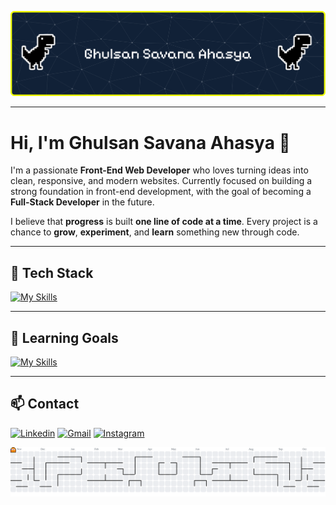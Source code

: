 ![Header](img/github-header-banner.png)

---

# Hi, I'm Ghulsan Savana Ahasya 👋
I'm a passionate **Front-End Web Developer** who loves turning ideas into clean, responsive, and modern websites. Currently focused on building a strong foundation in front-end development, with the goal of becoming a **Full-Stack Developer** in the future.

I believe that **progress** is built **one line of code at a time**.
Every project is a chance to **grow**, **experiment**, and **learn** something new through code.


---

## 🔧 Tech Stack
[![My Skills](https://skillicons.dev/icons?i=html,css,js,bootstrap,git,github&perline=3)](https://skillicons.dev)

---

## 📘 Learning Goals
[![My Skills](https://skillicons.dev/icons?i=typescript,tailwind,react,nextjs,nodejs,express,vue,mongodb)](https://skillicons.dev)

---

## 📫 Contact
[![Linkedin](https://img.shields.io/badge/LinkedIn-0077B5?style=for-the-badge&logo=linkedin&logoColor=white)](https://www.linkedin.com/in/ghulsan-savana-ahasya) [![Gmail](https://img.shields.io/badge/Gmail-D14836?style=for-the-badge&logo=gmail&logoColor=white)](mailto:ghulsan.savanaa@gmail.com) [![Instagram](https://img.shields.io/badge/Instagram-E4405F?style=for-the-badge&logo=instagram&logoColor=white)](https://instagram.com/ghulsann)

<picture>
  <source media="(prefers-color-scheme: dark)" srcset="https://raw.githubusercontent.com/GhulsanSavanaAhasya/GhulsanSavanaAhasya/output/pacman-contribution-graph-dark.svg">
  <source media="(prefers-color-scheme: light)" srcset="https://raw.githubusercontent.com/GhulsanSavanaAhasya/GhulsanSavanaAhasya/output/pacman-contribution-graph.svg">
  <img alt="pacman contribution graph" src="https://raw.githubusercontent.com/GhulsanSavanaAhasya/GhulsanSavanaAhasya/output/pacman-contribution-graph.svg">
</picture>